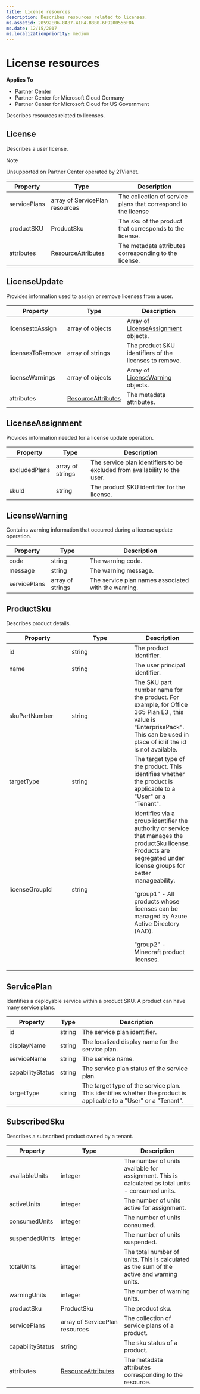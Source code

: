 ```yaml
---
title: License resources
description: Describes resources related to licenses.
ms.assetid: 20592E06-8A87-41F4-B8B0-6F9200556FDA
ms.date: 12/15/2017
ms.localizationpriority: medium
---
```


# License resources


**Applies To**

- Partner Center
- Partner Center for Microsoft Cloud Germany
- Partner Center for Microsoft Cloud for US Government

Describes resources related to licenses.

## <span id="License"/><span id="license"/><span id="LICENSE"/>License


Describes a user license.

>[!NOTE]
>Unsupported on Partner Center operated by 21Vianet.

 

| Property     | Type                                                           | Description                                                    |
|--------------|----------------------------------------------------------------|----------------------------------------------------------------|
| servicePlans | array of ServicePlan resources                                 | The collection of service plans that correspond to the license |
| productSKU   | ProductSku                                                     | The sku of the product that corresponds to the license.        |
| attributes   | [ResourceAttributes](utility-resources.md#resourceattributes) | The metadata attributes corresponding to the license.          |

 

## <span id="LicenseUpdate"/><span id="licenseupdate"/><span id="LICENSEUPDATE"/>LicenseUpdate


Provides information used to assign or remove licenses from a user.

| Property         | Type                                                           | Description                                               |
|------------------|----------------------------------------------------------------|-----------------------------------------------------------|
| licensestoAssign | array of objects                                               | Array of [LicenseAssignment](#licenseassignment) objects. |
| licensesToRemove | array of strings                                               | The product SKU identifiers of the licenses to remove.    |
| licenseWarnings  | array of objects                                               | Array of [LicenseWarning](#licensewarning) objects.       |
| attributes       | [ResourceAttributes](utility-resources.md#resourceattributes) | The metadata attributes.                                  |

 

## <span id="LicenseAssignment"/><span id="licenseassignment"/><span id="LICENSEASSIGNMENT"/>LicenseAssignment


Provides information needed for a license update operation.

| Property      | Type             | Description                                                                |
|---------------|------------------|----------------------------------------------------------------------------|
| excludedPlans | array of strings | The service plan identifiers to be excluded from availability to the user. |
| skuId         | string           | The product SKU identifier for the license.                                |

 

## <span id="LicenseWarning"/><span id="licensewarning"/><span id="LICENSEWARNING"/>LicenseWarning


Contains warning information that occurred during a license update
operation.

| Property     | Type             | Description                                         |
|--------------|------------------|-----------------------------------------------------|
| code         | string           | The warning code.                                   |
| message      | string           | The warning message.                                |
| servicePlans | array of strings | The service plan names associated with the warning. |

 

## <span id="ProductSku"/><span id="productsku"/><span id="PRODUCTSKU"/>ProductSku


Describes product details.

<table>
<colgroup>
<col style="width: 33%" />
<col style="width: 33%" />
<col style="width: 33%" />
</colgroup>
<thead>
<tr class="header">
<th>Property</th>
<th>Type</th>
<th>Description</th>
</tr>
</thead>
<tbody>
<tr class="odd">
<td>id</td>
<td>string</td>
<td>The product identifier.</td>
</tr>
<tr class="even">
<td>name</td>
<td>string</td>
<td>The user principal identifier.</td>
</tr>
<tr class="odd">
<td>skuPartNumber</td>
<td>string</td>
<td>The SKU part number name for the product. For example, for Office 365 Plan E3 , this value is &quot;EnterprisePack&quot;. This can be used in place of id if the id is not available.</td>
</tr>
<tr class="even">
<td>targetType</td>
<td>string</td>
<td>The target type of the product. This identifies whether the product is applicable to a &quot;User&quot; or a &quot;Tenant&quot;.</td>
</tr>
<tr class="odd">
<td>licenseGroupId</td>
<td>string</td>
<td>Identifies via a group identifier the authority or service that manages the productSku license. Products are segregated under license groups for better manageability.
<p>&quot;group1&quot; - All products whose licenses can be managed by Azure Active Directory (AAD).</p>
<p>&quot;group2&quot; - Minecraft product licenses.</p></td>
</tr>
</tbody>
</table>

 

## <span id="ServicePlan"/><span id="serviceplan"/><span id="SERVICEPLAN"/>ServicePlan


Identifies a deployable service within a product SKU. A product can have
many service plans.

| Property         | Type   | Description                                                                                                       |
|------------------|--------|-------------------------------------------------------------------------------------------------------------------|
| id               | string | The service plan identifier.                                                                                      |
| displayName      | string | The localized display name for the service plan.                                                                  |
| serviceName      | string | The service name.                                                                                                 |
| capabilityStatus | string | The service plan status of the service plan.                                                                      |
| targetType       | string | The target type of the service plan. This identifies whether the product is applicable to a "User" or a "Tenant". |

 

## <span id="SubscribedSku"/><span id="subscribedsku"/><span id="SUBSCRIBEDSKU"/>SubscribedSku


Describes a subscribed product owned by a tenant.

| Property         | Type                                                           | Description                                                                                       |
|------------------|----------------------------------------------------------------|---------------------------------------------------------------------------------------------------|
| availableUnits   | integer                                                        | The number of units available for assignment. This is calculated as total units - consumed units. |
| activeUnits      | integer                                                        | The number of units active for assignment.                                                        |
| consumedUnits    | integer                                                        | The number of units consumed.                                                                     |
| suspendedUnits   | integer                                                        | The number of units suspended.                                                                    |
| totalUnits       | integer                                                        | The total number of units. This is calculated as the sum of the active and warning units.         |
| warningUnits     | integer                                                        | The number of warning units.                                                                      |
| productSku       | ProductSku                                                     | The product sku.                                                                                  |
| servicePlans     | array of ServicePlan resources                                 | The collection of service plans of a product.                                                     |
| capabilityStatus | string                                                         | The sku status of a product.                                                                      |
| attributes       | [ResourceAttributes](utility-resources.md#resourceattributes) | The metadata attributes corresponding to the resource.                                            |

 

 

 




